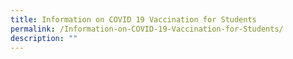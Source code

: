 ```yaml
---
title: Information on COVID 19 Vaccination for Students
permalink: /Information-on-COVID-19-Vaccination-for-Students/
description: ""
---
```

